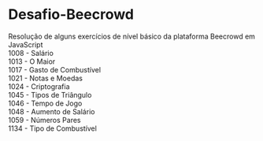 # Desafio-Beecrowd
Resolução de alguns exercícios de nível básico da plataforma Beecrowd em JavaScript
  <br>1008 - Salário
  <br>1013 - O Maior
  <br>1017 - Gasto de Combustível
  <br>1021 - Notas e Moedas
  <br>1024 - Criptografia
  <br>1045 - Tipos de Triângulo
  <br>1046 - Tempo de Jogo
  <br>1048 - Aumento de Salário
  <br>1059 - Números Pares
  <br>1134 - Tipo de Combustível

